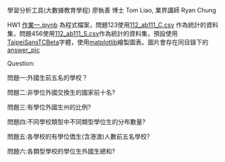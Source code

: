 學習分析工具(大數據教育學程)
廖執善 博士 Tom Liao, 業界講師 Ryan Chung

HW1
[作業一.ipynb](https://github.com/Ianlee0713/LATIA112-2/blob/main/HW1/%E4%BD%9C%E6%A5%AD%E4%B8%80.ipynb) 為程式檔案，問題123使用[112_ab111_C.csv](https://github.com/Ianlee0713/LATIA112-2/blob/main/HW1/112_ab111_C.csv) 作為統計的資料集，問題456使用[112_ab111_S.csv](https://github.com/Ianlee0713/LATIA112-2/blob/main/HW1/112_ab111_S.xlsx)作為統計的資料集，預設使用[TaipeiSansTCBeta](https://github.com/Ianlee0713/LATIA112-2/blob/main/HW1/TaipeiSansTCBeta-Regular.ttf)字體，使用[matplotlib](https://matplotlib.org/)繪製圖表。圖片會存在同目錄下的[answer_pic](https://github.com/Ianlee0713/LATIA112-2/commit/caf7e9f5a6ca9249774cbe4da29b0d89bbac4d65)

Question:

問題一:外國生前五名的學校？

問題二:非學位外國交換生的國家前十名?

問題三:有學位外國生州的比例?

問題四:不同學校類型中不同類型學位生的分布數量?

問題五:各學校的有學位僑生(含港澳)人數前五名學校?

問題六:各類型學校的學位生外國生總和?
